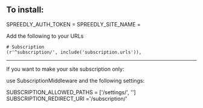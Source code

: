 To install:
-----------

SPREEDLY_AUTH_TOKEN = 
SPREEDLY_SITE_NAME = 

Add the following to your URLs

    # Subscription
    (r'^subscription/', include('subscription.urls')),


----

If you want to make your site subscription only:

use SubscriptionMiddleware and the following settings:

SUBSCRIPTION_ALLOWED_PATHS = ['/settings/', '']
SUBSCRIPTION_REDIRECT_URI ='/subscription/'